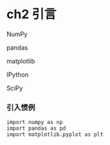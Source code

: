 # ch2 引言 #

NumPy

pandas

matplotlib

IPython

SciPy

### 引入惯例 ###

	import numpy as np
	import pandas as pd
	import matplotlib.pyplot as plt


